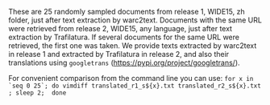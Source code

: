 These are 25 randomly sampled documents from release 1, WIDE15, zh folder, just after text extraction by warc2text. Documents with the same URL were retrieved from release 2, WIDE15, any language, just after text extraction by Trafilatura. If several documents for the same URL were retrieved, the first one was taken. We provide texts extracted by warc2text in release 1 and extracted by Trafilatura in release 2, and also their translations using ```googletrans``` (https://pypi.org/project/googletrans/).

For convenient comparison from the command line you can use:
```for x in `seq 0 25`; do vimdiff translated_r1_s${x}.txt translated_r2_s${x}.txt ; sleep 2;  done```

